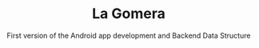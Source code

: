 ---
title: La Gomera
subtitle: First version of the Android app development and Backend Data Structure
image: "../imgs/LaGomera.webp"
link: http://lagomera.travel/en/2019/01/app-senderos-la-gomera-2/
buttonTitle: VISIT PROJECT
priority: 10
badges: [android]
categories: [projects]
---